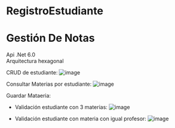 # RegistroEstudiante
# Gestión De Notas
 Api .Net 6.0  
Arquitectura hexagonal

 CRUD de estudiante:
![image](https://user-images.githubusercontent.com/71359745/227872919-94aea245-cc1a-4572-a254-3ce0ed12306e.png)

Consultar Materias por estudiante:
![image](https://user-images.githubusercontent.com/71359745/227873014-9f18c8b9-3a38-44e9-aac9-c430c3609790.png)

Guardar Mataeria:

- Validación estudiante con 3 materias:
![image](https://user-images.githubusercontent.com/71359745/227873173-d6189d3a-b842-47c7-a258-0958365196da.png)

- Validación estudiante con materia con igual profesor:
![image](https://user-images.githubusercontent.com/71359745/227873262-99337063-125f-4d63-a0ec-5a3a687f30d2.png)



